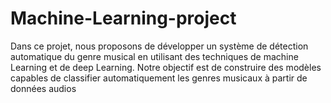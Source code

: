 # Machine-Learning-project
Dans ce projet, nous proposons de développer un système de détection automatique du genre musical en utilisant des techniques de machine Learning et de deep Learning. Notre objectif est de construire des modèles capables de classifier automatiquement les genres musicaux à partir de données audios
